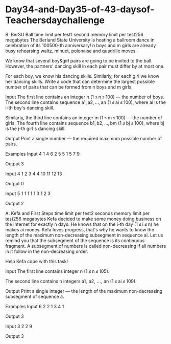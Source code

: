 # Day34-and-Day35-of-43-daysof-Teachersdaychallenge

B. BerSU Ball
time limit per test1 second
memory limit per test256 megabytes
The Berland State University is hosting a ballroom dance in celebration of its 100500-th anniversary! n boys and m girls are already busy rehearsing waltz, minuet, polonaise and quadrille moves.

We know that several boy&girl pairs are going to be invited to the ball. However, the partners' dancing skill in each pair must differ by at most one.

For each boy, we know his dancing skills. Similarly, for each girl we know her dancing skills. Write a code that can determine the largest possible number of pairs that can be formed from n boys and m girls.

Input
The first line contains an integer n (1 ≤ n ≤ 100) — the number of boys. The second line contains sequence a1, a2, ..., an (1 ≤ ai ≤ 100), where ai is the i-th boy's dancing skill.

Similarly, the third line contains an integer m (1 ≤ m ≤ 100) — the number of girls. The fourth line contains sequence b1, b2, ..., bm (1 ≤ bj ≤ 100), where bj is the j-th girl's dancing skill.

Output
Print a single number — the required maximum possible number of pairs.

Examples
Input
4
1 4 6 2
5
5 1 5 7 9

Output
3

Input
4
1 2 3 4
4
10 11 12 13

Output
0

Input
5
1 1 1 1 1
3
1 2 3

Output
2


A. Kefa and First Steps
time limit per test2 seconds
memory limit per test256 megabytes
Kefa decided to make some money doing business on the Internet for exactly n days. He knows that on the i-th day (1 ≤ i ≤ n) he makes ai money. Kefa loves progress, that's why he wants to know the length of the maximum non-decreasing subsegment in sequence ai. Let us remind you that the subsegment of the sequence is its continuous fragment. A subsegment of numbers is called non-decreasing if all numbers in it follow in the non-decreasing order.

Help Kefa cope with this task!

Input
The first line contains integer n (1 ≤ n ≤ 105).

The second line contains n integers a1,  a2,  ...,  an (1 ≤ ai ≤ 109).

Output
Print a single integer — the length of the maximum non-decreasing subsegment of sequence a.

Examples
Input
6
2 2 1 3 4 1

Output
3

Input
3
2 2 9

Output
3

